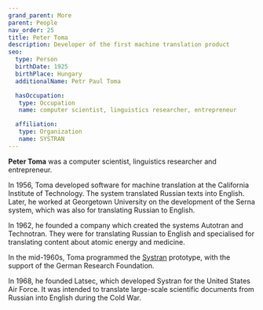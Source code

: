 ```yaml
---
grand_parent: More
parent: People
nav_order: 25
title: Peter Toma
description: Developer of the first machine translation product
seo:
  type: Person
  birthDate: 1925
  birthPlace: Hungary
  additionalName: Petr Paul Toma

  hasOccupation:
   type: Occupation
   name: computer scientist, linguistics researcher, entrepreneur

  affiliation:
   type: Organization
   name: SYSTRAN
---
```


**Peter Toma** was a computer scientist, linguistics researcher and entrepreneur.

In 1956, Toma developed software for machine translation at the California Institute of Technology.
The system translated Russian texts into English.
Later, he worked at Georgetown University on the development of the Serna system, which was also for translating Russian to English.

In 1962, he founded a company which created the systems Autotran and Technotran.
They were for translating Russian to English and specialised for translating content about atomic energy and medicine.

In the mid-1960s, Toma programmed the [Systran](/companies#systran) prototype, with the support of the German Research Foundation.

In 1968, he founded Latsec, which developed Systran for the United States Air Force.
It was intended to translate large-scale scientific documents from Russian into English during the Cold War.

